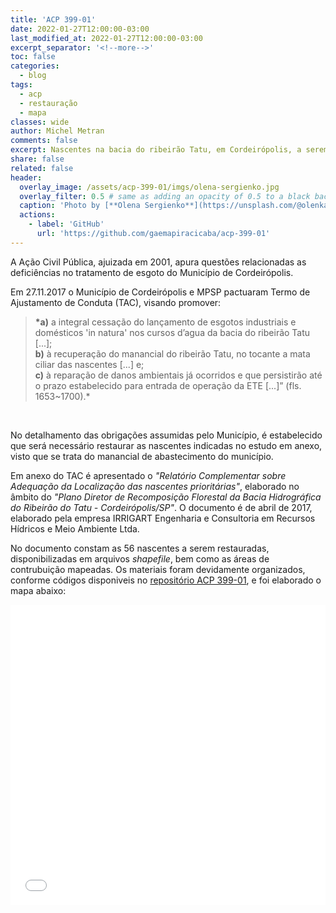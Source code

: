 ```yaml
---
title: 'ACP 399-01'
date: 2022-01-27T12:00:00-03:00
last_modified_at: 2022-01-27T12:00:00-03:00
excerpt_separator: '<!--more-->'
toc: false
categories:
  - blog
tags:
  - acp
  - restauração
  - mapa
classes: wide
author: Michel Metran
comments: false
excerpt: Nascentes na bacia do ribeirão Tatu, em Cordeirópolis, a serem restauradas
share: false
related: false
header:
  overlay_image: /assets/acp-399-01/imgs/olena-sergienko.jpg
  overlay_filter: 0.5 # same as adding an opacity of 0.5 to a black background
  caption: 'Photo by [**Olena Sergienko**](https://unsplash.com/@olenkasergienko?utm_source=unsplash&utm_medium=referral&utm_content=creditCopyText) on [Unsplash](https://unsplash.com)'
  actions:
    - label: 'GitHub'
      url: 'https://github.com/gaemapiracicaba/acp-399-01'
---
```


A Ação Civil Pública, ajuizada em 2001, apura questões relacionadas as deficiências no tratamento de esgoto do Município de Cordeirópolis.

Em 27.11.2017 o Município de Cordeirópolis e MPSP pactuaram Termo de Ajustamento de Conduta (TAC), visando promover:

> **\*a)** a integral cessação do lançamento de esgotos industriais e domésticos 'in natura' nos cursos d’agua da bacia do ribeirão Tatu [...];<br>
> **b)** à recuperação do manancial do ribeirão Tatu, no tocante a mata ciliar das nascentes [...] e;<br>
> **c)** à reparação de danos ambientais já ocorridos e que persistirão até o prazo estabelecido para entrada de operação da ETE [...]” (fls. 1653~1700).\*

<br>

No detalhamento das obrigações assumidas pelo Município, é estabelecido que será necessário restaurar as nascentes indicadas no estudo em anexo, visto que se trata do manancial de abastecimento do município.

Em anexo do TAC é apresentado o _"Relatório Complementar sobre Adequação da Localização das nascentes
prioritárias"_, elaborado no âmbito do _"Plano Diretor de Recomposição Florestal da Bacia Hidrográfica do Ribeirão do Tatu - Cordeirópolis/SP"_.
O documento é de abril de 2017, elaborado pela empresa IRRIGART Engenharia e Consultoria em Recursos Hídricos e Meio Ambiente Ltda.

No documento constam as 56 nascentes a serem restauradas, disponibilizadas em arquivos _shapefile_, bem como as áreas de contrubuição mapeadas.
Os materiais foram devidamente organizados, conforme códigos disponiveis no [repositório ACP 399-01](https://github.com/gaemapiracicaba/acp-399-01), e foi elaborado o mapa abaixo:

<iframe src="/assets/acp-399-01/data/acp-399-01_map.html" width="100%" height="480"  frameborder="0" allowfullscreen></iframe>

